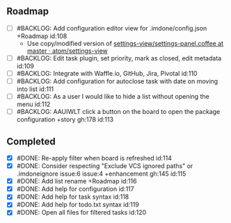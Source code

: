Roadmap
----
- [ ] #BACKLOG: Add configuration editor view for .imdone/config.json +Roadmap id:108
  - Use copy/modified version of [settings-view/settings-panel.coffee at master · atom/settings-view](https://github.com/atom/settings-view/blob/master/lib/settings-panel.coffee)
- [ ] #BACKLOG: Edit task plugin, set priority, mark as closed, edit metadata id:109
- [ ] #BACKLOG: Integrate with Waffle.io, GitHub, Jira, Pivotal id:110
- [ ] #BACKLOG: Add configuration for autoclose task with date on moving into list id:111
- [ ] #BACKLOG: As a user I would like to hide a list without opening the menu id:112
- [ ] #BACKLOG: AAUIWLT click a button on the board to open the package configuration +story gh:178 id:113

Completed
----
- [x] #DONE: Re-apply filter when board is refreshed id:114
- [x] #DONE: Consider respecting "Exclude VCS ignored paths" or .imdoneignore issue:6 issue:4 +enhancement gh:145 id:115
- [x] #DONE: Add list rename +Roadmap id:116
- [x] #DONE: Add help for configuration id:117
- [x] #DONE: Add help for task syntax id:118
- [x] #DONE: Add help for todo.txt syntax id:119
- [x] #DONE: Open all files for filtered tasks id:120

